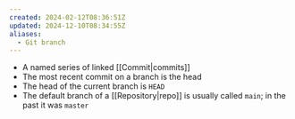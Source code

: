 ```yaml
---
created: 2024-02-12T08:36:51Z
updated: 2024-12-10T08:34:55Z
aliases:
  - Git branch
---
```

- A named series of linked [[Commit|commits]]
- The most recent commit on a branch is the head
- The head of the current branch is `HEAD`
- The default branch of a [[Repository|repo]] is usually called `main`; in the past it was `master`